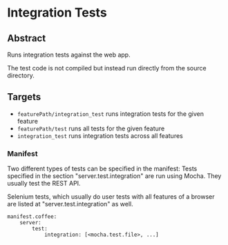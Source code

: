 # Integration Tests

## Abstract

Runs integration tests against the web app.

The test code is not compiled but instead run directly from the source
directory.

## Targets

- `featurePath/integration_test` runs integration tests for the given feature
- `featurePath/test` runs all tests for the given feature
- `integration_test` runs integration tests across all features

### Manifest

Two different types of tests can be specified in the manifest: Tests specified
in the section "server.test.integration" are run using Mocha. They usually test
the REST API.

Selenium tests, which usually do user tests with all features of a browser are listed
at "server.test.integration" as well.

    manifest.coffee:
        server:
            test:
                integration: [<mocha.test.file>, ...]

